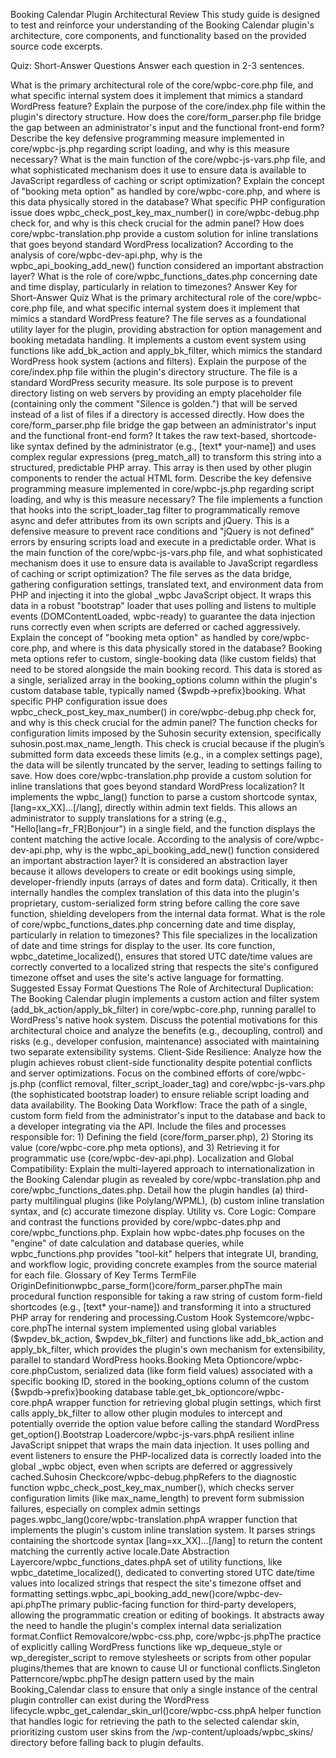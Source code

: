 Booking Calendar Plugin Architectural Review
This study guide is designed to test and reinforce your understanding of the Booking Calendar plugin's architecture, core components, and functionality based on the provided source code excerpts.

Quiz: Short-Answer Questions
Answer each question in 2-3 sentences.

What is the primary architectural role of the core/wpbc-core.php file, and what specific internal system does it implement that mimics a standard WordPress feature?
Explain the purpose of the core/index.php file within the plugin's directory structure.
How does the core/form_parser.php file bridge the gap between an administrator's input and the functional front-end form?
Describe the key defensive programming measure implemented in core/wpbc-js.php regarding script loading, and why is this measure necessary?
What is the main function of the core/wpbc-js-vars.php file, and what sophisticated mechanism does it use to ensure data is available to JavaScript regardless of caching or script optimization?
Explain the concept of "booking meta option" as handled by core/wpbc-core.php, and where is this data physically stored in the database?
What specific PHP configuration issue does wpbc_check_post_key_max_number() in core/wpbc-debug.php check for, and why is this check crucial for the admin panel?
How does core/wpbc-translation.php provide a custom solution for inline translations that goes beyond standard WordPress localization?
According to the analysis of core/wpbc-dev-api.php, why is the wpbc_api_booking_add_new() function considered an important abstraction layer?
What is the role of core/wpbc_functions_dates.php concerning date and time display, particularly in relation to timezones?
Answer Key for Short-Answer Quiz
What is the primary architectural role of the core/wpbc-core.php file, and what specific internal system does it implement that mimics a standard WordPress feature? The file serves as a foundational utility layer for the plugin, providing abstraction for option management and booking metadata handling. It implements a custom event system using functions like add_bk_action and apply_bk_filter, which mimics the standard WordPress hook system (actions and filters).
Explain the purpose of the core/index.php file within the plugin's directory structure. The file is a standard WordPress security measure. Its sole purpose is to prevent directory listing on web servers by providing an empty placeholder file (containing only the comment "Silence is golden.") that will be served instead of a list of files if a directory is accessed directly.
How does the core/form_parser.php file bridge the gap between an administrator's input and the functional front-end form? It takes the raw text-based, shortcode-like syntax defined by the administrator (e.g., [text* your-name]) and uses complex regular expressions (preg_match_all) to transform this string into a structured, predictable PHP array. This array is then used by other plugin components to render the actual HTML form.
Describe the key defensive programming measure implemented in core/wpbc-js.php regarding script loading, and why is this measure necessary? The file implements a function that hooks into the script_loader_tag filter to programmatically remove async and defer attributes from its own scripts and jQuery. This is a defensive measure to prevent race conditions and "jQuery is not defined" errors by ensuring scripts load and execute in a predictable order.
What is the main function of the core/wpbc-js-vars.php file, and what sophisticated mechanism does it use to ensure data is available to JavaScript regardless of caching or script optimization? The file serves as the data bridge, gathering configuration settings, translated text, and environment data from PHP and injecting it into the global _wpbc JavaScript object. It wraps this data in a robust "bootstrap" loader that uses polling and listens to multiple events (DOMContentLoaded, wpbc-ready) to guarantee the data injection runs correctly even when scripts are deferred or cached aggressively.
Explain the concept of "booking meta option" as handled by core/wpbc-core.php, and where is this data physically stored in the database? Booking meta options refer to custom, single-booking data (like custom fields) that need to be stored alongside the main booking record. This data is stored as a single, serialized array in the booking_options column within the plugin's custom database table, typically named {$wpdb->prefix}booking.
What specific PHP configuration issue does wpbc_check_post_key_max_number() in core/wpbc-debug.php check for, and why is this check crucial for the admin panel? The function checks for configuration limits imposed by the Suhosin security extension, specifically suhosin.post.max_name_length. This check is crucial because if the plugin’s submitted form data exceeds these limits (e.g., in a complex settings page), the data will be silently truncated by the server, leading to settings failing to save.
How does core/wpbc-translation.php provide a custom solution for inline translations that goes beyond standard WordPress localization? It implements the wpbc_lang() function to parse a custom shortcode syntax, [lang=xx_XX]...[/lang], directly within admin text fields. This allows an administrator to supply translations for a string (e.g., "Hello[lang=fr_FR]Bonjour") in a single field, and the function displays the content matching the active locale.
According to the analysis of core/wpbc-dev-api.php, why is the wpbc_api_booking_add_new() function considered an important abstraction layer? It is considered an abstraction layer because it allows developers to create or edit bookings using simple, developer-friendly inputs (arrays of dates and form data). Critically, it then internally handles the complex translation of this data into the plugin's proprietary, custom-serialized form string before calling the core save function, shielding developers from the internal data format.
What is the role of core/wpbc_functions_dates.php concerning date and time display, particularly in relation to timezones? This file specializes in the localization of date and time strings for display to the user. Its core function, wpbc_datetime_localized(), ensures that stored UTC date/time values are correctly converted to a localized string that respects the site's configured timezone offset and uses the site's active language for formatting.
Suggested Essay Format Questions
The Role of Architectural Duplication: The Booking Calendar plugin implements a custom action and filter system (add_bk_action/apply_bk_filter) in core/wpbc-core.php, running parallel to WordPress's native hook system. Discuss the potential motivations for this architectural choice and analyze the benefits (e.g., decoupling, control) and risks (e.g., developer confusion, maintenance) associated with maintaining two separate extensibility systems.
Client-Side Resilience: Analyze how the plugin achieves robust client-side functionality despite potential conflicts and server optimizations. Focus on the combined efforts of core/wpbc-js.php (conflict removal, filter_script_loader_tag) and core/wpbc-js-vars.php (the sophisticated bootstrap loader) to ensure reliable script loading and data availability.
The Booking Data Workflow: Trace the path of a single, custom form field from the administrator's input to the database and back to a developer integrating via the API. Include the files and processes responsible for: 1) Defining the field (core/form_parser.php), 2) Storing its value (core/wpbc-core.php meta options), and 3) Retrieving it for programmatic use (core/wpbc-dev-api.php).
Localization and Global Compatibility: Explain the multi-layered approach to internationalization in the Booking Calendar plugin as revealed by core/wpbc-translation.php and core/wpbc_functions_dates.php. Detail how the plugin handles (a) third-party multilingual plugins (like Polylang/WPML), (b) custom inline translation syntax, and (c) accurate timezone display.
Utility vs. Core Logic: Compare and contrast the functions provided by core/wpbc-dates.php and core/wpbc_functions.php. Explain how wpbc-dates.php focuses on the "engine" of date calculation and database queries, while wpbc_functions.php provides "tool-kit" helpers that integrate UI, branding, and workflow logic, providing concrete examples from the source material for each file.
Glossary of Key Terms
TermFile OriginDefinitionwpbc_parse_form()core/form_parser.phpThe main procedural function responsible for taking a raw string of custom form-field shortcodes (e.g., [text* your-name]) and transforming it into a structured PHP array for rendering and processing.Custom Hook Systemcore/wpbc-core.phpThe internal system implemented using global variables ($wpdev_bk_action, $wpdev_bk_filter) and functions like add_bk_action and apply_bk_filter, which provides the plugin's own mechanism for extensibility, parallel to standard WordPress hooks.Booking Meta Optioncore/wpbc-core.phpCustom, serialized data (like form field values) associated with a specific booking ID, stored in the booking_options column of the custom {$wpdb->prefix}booking database table.get_bk_optioncore/wpbc-core.phpA wrapper function for retrieving global plugin settings, which first calls apply_bk_filter to allow other plugin modules to intercept and potentially override the option value before calling the standard WordPress get_option().Bootstrap Loadercore/wpbc-js-vars.phpA resilient inline JavaScript snippet that wraps the main data injection. It uses polling and event listeners to ensure the PHP-localized data is correctly loaded into the global _wpbc object, even when scripts are deferred or aggressively cached.Suhosin Checkcore/wpbc-debug.phpRefers to the diagnostic function wpbc_check_post_key_max_number(), which checks server configuration limits (like max_name_length) to prevent form submission failures, especially on complex admin settings pages.wpbc_lang()core/wpbc-translation.phpA wrapper function that implements the plugin's custom inline translation system. It parses strings containing the shortcode syntax [lang=xx_XX]...[/lang] to return the content matching the currently active locale.Date Abstraction Layercore/wpbc_functions_dates.phpA set of utility functions, like wpbc_datetime_localized(), dedicated to converting stored UTC date/time values into localized strings that respect the site's timezone offset and formatting settings.wpbc_api_booking_add_new()core/wpbc-dev-api.phpThe primary public-facing function for third-party developers, allowing the programmatic creation or editing of bookings. It abstracts away the need to handle the plugin's complex internal data serialization format.Conflict Removalcore/wpbc-css.php, core/wpbc-js.phpThe practice of explicitly calling WordPress functions like wp_dequeue_style or wp_deregister_script to remove stylesheets or scripts from other popular plugins/themes that are known to cause UI or functional conflicts.Singleton Patterncore/wpbc.phpThe design pattern used by the main Booking_Calendar class to ensure that only a single instance of the central plugin controller can exist during the WordPress lifecycle.wpbc_get_calendar_skin_url()core/wpbc-css.phpA helper function that handles logic for retrieving the path to the selected calendar skin, prioritizing custom user skins from the /wp-content/uploads/wpbc_skins/ directory before falling back to plugin defaults.